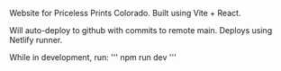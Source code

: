 Website for Priceless Prints Colorado.
Built using Vite + React.

Will auto-deploy to github with commits to remote main.
Deploys using Netlify runner.

While in development, run:
'''
npm run dev
'''
